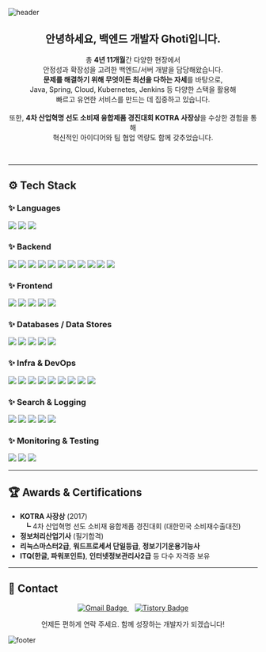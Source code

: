 ![header](https://capsule-render.vercel.app/api?type=wave&color=auto&height=150&section=header&text=백엔드%20개발자%20Ghoti%20입니다&fontSize=30&fontAlign=50)

<h2 align="center">안녕하세요, 백엔드 개발자 Ghoti입니다.</h2>
<p align="center">
  총 <b>4년 11개월</b>간 다양한 현장에서<br>
  안정성과 확장성을 고려한 백엔드/서버 개발을 담당해왔습니다.<br>
  <b>문제를 해결하기 위해 무엇이든 최선을 다하는 자세</b>를 바탕으로,<br>
  Java, Spring, Cloud, Kubernetes, Jenkins 등 다양한 스택을 활용해<br>
  빠르고 유연한 서비스를 만드는 데 집중하고 있습니다.<br><br>
  또한, <b>4차 산업혁명 선도 소비재 융합제품 경진대회 KOTRA 사장상</b>을 수상한 경험을 통해<br>
  혁신적인 아이디어와 팀 협업 역량도 함께 갖추었습니다.
</p>
<br>

---

## ⚙️ Tech Stack

### ✨ Languages
<p>
  <!-- Java -->
  <img src="https://img.shields.io/badge/Java-ED8B00?style=flat-square&logo=java&logoColor=white"/>
  <!-- JavaScript -->
  <img src="https://img.shields.io/badge/JavaScript-F7DF1E?style=flat-square&logo=javascript&logoColor=black"/>
  <!-- SQL(커스텀) -->
  <img src="https://img.shields.io/badge/SQL-336791?style=flat-square&logo=postgresql&logoColor=white&label=SQL"/>
</p>

### ✨ Backend
<p>
  <!-- Spring Boot/Framework/Batch/WebFlux -->
  <img src="https://img.shields.io/badge/Spring%20Boot-6DB33F?style=flat-square&logo=Spring%20Boot&logoColor=white"/>
  <img src="https://img.shields.io/badge/Spring%20Framework-6DB33F?style=flat-square&logo=Spring&logoColor=white"/>
  <img src="https://img.shields.io/badge/Spring%20Batch-6DB33F?style=flat-square"/>
  <img src="https://img.shields.io/badge/Spring%20WebFlux-6DB33F?style=flat-square"/>
  <!-- JPA -->
  <img src="https://img.shields.io/badge/JPA-59666C?style=flat-square&logoColor=white&label=JPA"/>
  <!-- MyBatis/iBATIS/QueryDSL -->
  <img src="https://img.shields.io/badge/MyBatis-E6002D?style=flat-square&logo=MyBatis&logoColor=white"/>
  <img src="https://img.shields.io/badge/iBATIS-000000?style=flat-square&logoColor=white&label=iBATIS"/>
  <img src="https://img.shields.io/badge/QueryDSL-0769AD?style=flat-square&logoColor=white&label=QueryDSL"/>
  <!-- Apache Tomcat -->
  <img src="https://img.shields.io/badge/Apache%20Tomcat-F8DC75?style=flat-square&logo=Apache%20Tomcat&logoColor=black"/>
  <!-- 멀티모듈(커스텀) -->
  <img src="https://img.shields.io/badge/%EB%A9%80%ED%8B%B0%EB%AA%A8%EB%93%88-Applications-brightgreen?style=flat-square"/>
  <!-- RDBMS(개념) -->
  <img src="https://img.shields.io/badge/RDBMS-000080?style=flat-square&logoColor=white&label=RDBMS"/>
</p>

### ✨ Frontend
<p>
  <!-- HTML5 -->
  <img src="https://img.shields.io/badge/HTML5-E34F26?style=flat-square&logo=html5&logoColor=white"/>
  <!-- JSP -->
  <img src="https://img.shields.io/badge/JSP-007396?style=flat-square&logo=java&logoColor=white&label=JSP"/>
  <!-- jQuery -->
  <img src="https://img.shields.io/badge/jQuery-0769AD?style=flat-square&logo=jquery&logoColor=white"/>
  <!-- Ajax(커스텀) -->
  <img src="https://img.shields.io/badge/Ajax-007396?style=flat-square&logoColor=white&label=Ajax"/>
  <!-- Thymeleaf -->
  <img src="https://img.shields.io/badge/Thymeleaf-005F0F?style=flat-square&logo=thymeleaf&logoColor=white"/>
</p>

### ✨ Databases / Data Stores
<p>
  <!-- MySQL -->
  <img src="https://img.shields.io/badge/MySQL-4479A1?style=flat-square&logo=mysql&logoColor=white"/>
  <!-- MariaDB -->
  <img src="https://img.shields.io/badge/MariaDB-01529E?style=flat-square&logo=mariadb&logoColor=white"/>
  <!-- Oracle -->
  <img src="https://img.shields.io/badge/Oracle-F80000?style=flat-square&logo=oracle&logoColor=white"/>
  <!-- PostgreSQL -->
  <img src="https://img.shields.io/badge/PostgreSQL-336791?style=flat-square&logo=postgresql&logoColor=white"/>
  <!-- Redis -->
  <img src="https://img.shields.io/badge/Redis-DC382D?style=flat-square&logo=redis&logoColor=white"/>
</p>

### ✨ Infra & DevOps
<p>
  <!-- Docker -->
  <img src="https://img.shields.io/badge/Docker-2496ED?style=flat-square&logo=docker&logoColor=white"/>
  <!-- Container(커스텀) -->
  <img src="https://img.shields.io/badge/Container-2496ED?style=flat-square&logoColor=white&label=Container"/>
  <!-- Kubernetes -->
  <img src="https://img.shields.io/badge/Kubernetes-326CE5?style=flat-square&logo=Kubernetes&logoColor=white"/>
  <!-- Git -->
  <img src="https://img.shields.io/badge/Git-F05032?style=flat-square&logo=git&logoColor=white"/>
  <!-- GitLab -->
  <img src="https://img.shields.io/badge/GitLab-FC6D26?style=flat-square&logo=gitlab&logoColor=white"/>
  <!-- SVN -->
  <img src="https://img.shields.io/badge/SVN-809CC9?style=flat-square&logo=subversion&logoColor=white&label=Subversion"/>
  <!-- Jenkins -->
  <img src="https://img.shields.io/badge/Jenkins-D24939?style=flat-square&logo=jenkins&logoColor=white"/>
  <!-- Nginx -->
  <img src="https://img.shields.io/badge/Nginx-009639?style=flat-square&logo=nginx&logoColor=white"/>
  <!-- Zookeeper(커스텀) -->
  <img src="https://img.shields.io/badge/Apache%20Zookeeper-7A7A7A?style=flat-square&logoColor=white&label=Zookeeper"/>
</p>

### ✨ Search & Logging
<p>
  <!-- OpenSearch -->
  <img src="https://img.shields.io/badge/OpenSearch-005EB8?style=flat-square&logo=opensearch&logoColor=white"/>
  <!-- Solr(커스텀) -->
  <img src="https://img.shields.io/badge/Apache%20Solr-D9412C?style=flat-square&logo=apache&logoColor=white&label=Solr"/>
  <!-- Elasticsearch -->
  <img src="https://img.shields.io/badge/Elasticsearch-005571?style=flat-square&logo=elasticsearch&logoColor=white"/>
  <!-- Logstash -->
  <img src="https://img.shields.io/badge/Logstash-005571?style=flat-square&logo=elastic&logoColor=white&label=Logstash"/>
  <!-- Kibana -->
  <img src="https://img.shields.io/badge/Kibana-005571?style=flat-square&logo=kibana&logoColor=white"/>
</p>

### ✨ Monitoring & Testing
<p>
  <!-- Datadog -->
  <img src="https://img.shields.io/badge/Datadog-632CA6?style=flat-square&logo=datadog&logoColor=white"/>
  <!-- JMeter -->
  <img src="https://img.shields.io/badge/Apache%20JMeter-D22128?style=flat-square&logo=apache-jmeter&logoColor=white"/>
  <!-- ELK(커스텀) -->
  <img src="https://img.shields.io/badge/ELK%20Stack-005571?style=flat-square&logo=elastic&logoColor=white"/>
</p>

---

## 🏆 Awards & Certifications

- **KOTRA 사장상** (2017)  
  &nbsp;&nbsp;┗ 4차 산업혁명 선도 소비재 융합제품 경진대회 (대한민국 소비재수출대전)  
- **정보처리산업기사** (필기합격)  
- **리눅스마스터2급**, **워드프로세서 단일등급**, **정보기기운용기능사**  
- **ITQ(한글, 파워포인트)**, **인터넷정보관리사2급** 등 다수 자격증 보유

---

## 🤝 Contact
<p align="center">
  <a href="mailto:peobae@gmail.com">
    <img src="https://img.shields.io/badge/Email-peobae%40gmail.com-EA4335?style=flat-square&logo=gmail&logoColor=white" alt="Gmail Badge"/>
  </a>
  &nbsp;&nbsp;
  <a href="https://gamulgamulgamulchi.tistory.com/" target="_blank">
    <img src="https://img.shields.io/badge/Tech%20Blog-Tistory-000000?style=flat-square&logo=tistory&logoColor=white" alt="Tistory Badge"/>
  </a>
</p>
<p align="center">
  언제든 편하게 연락 주세요. 함께 성장하는 개발자가 되겠습니다!
</p>

![footer](https://capsule-render.vercel.app/api?type=waving&color=auto&height=100&section=footer)
